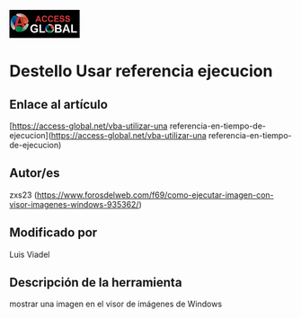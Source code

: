 ﻿![Access-global](/blob/main/Images/Logo1.png)
# Destello Usar referencia ejecucion
## Enlace al artículo
[https://access-global.net/vba-utilizar-una referencia-en-tiempo-de-ejecucion](https://access-global.net/vba-utilizar-una referencia-en-tiempo-de-ejecucion)
## Autor/es
zxs23 (https://www.forosdelweb.com/f69/como-ejecutar-imagen-con-visor-imagenes-windows-935362/)
## Modificado por
Luis Viadel
## Descripción de la herramienta
mostrar una imagen en el visor de imágenes de Windows


